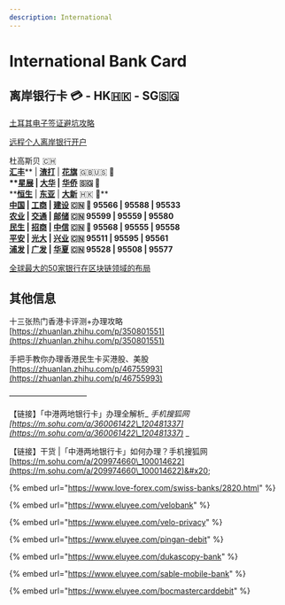 ```yaml
---
description: International
---
```


# International Bank Card

## 离岸银行卡  💳 - HK🇭🇰 - SG🇸🇬

[土耳其电子签证避坑攻略](https://zhuanlan.zhihu.com/p/145685753)

[远程个人离岸银行开户](https://wangwanglaifu.com/individual-remote-offshore-bank-account-opening/)

杜高斯贝 🇨🇭\
[**汇丰**](https://www.hsbc.com.cn)** | **[**渣打**](https://www.sc.com/cn/)** | **[**花旗**](https://www.citi.com)** 🇬🇧🇺🇸 🚩**\
****[**星展**](https://www.dbs.com.sg)** | **[**大华**](https://www.uob.com.sg/chi/)** | **[**华侨**](https://www.ocbc.com)** 🇸🇬 🚩**\
****[**恒生**](https://www.hangseng.com.cn)** | **[**东亚**](https://www.hkbea.com.cn/PersonalBusiness/)** | **[**大新**](https://www.dahsing.com)** 🇭🇰 🚩**\
****[**中国**](https://www.boc.cn)** | **[**工商**](http://www.icbc.com.cn/icbc/)** | **[**建设**](http://www.ccb.com/cn)** 🇨🇳 🚩 95566 | 95588 | 95533**\
****[**农业**](http://www.abchina.com/cn/)** | **[**交通**](http://www.bankcomm.com)** | **[**邮储**](https://www.psbc.com/cn)** 🇨🇳      95599 | 95559 | 95580**\
****[**民生**](https://www.cmbc.com.cn)** | **[**招商**](https://www.cmbchina.com)** | **[**中信**](http://www.citicbank.com)** 🇨🇳 🚩 95568 | 95555 | 95558**\
****[**平安**](https://bank.pingan.com)** | **[**光大**](https://www.cebbank.com)** | **[**兴业**](https://www.cib.com.cn)** 🇨🇳      95511 | 95595 | 95561**\
****[**浦发**](https://www.spdb.com.cn)** | **[**广发**](http://www.cgbchina.com.cn)** | **[**华夏**](https://www.hxb.com.cn)** 🇨🇳      95528 | 95508 | 95577**

[全球最大的50家银行在区块链领域的布局](https://cloud.tencent.com/developer/article/1356837)

## 其他信息

十三张热门香港卡评测+办理攻略\
[https://zhuanlan.zhihu.com/p/350801551](https://zhuanlan.zhihu.com/p/350801551)

手把手教你办理香港民生卡买港股、美股\
[https://zhuanlan.zhihu.com/p/46755993](https://zhuanlan.zhihu.com/p/46755993)

——————————

【链接】「中港两地银行卡」办理全解析_ _手机搜狐网 [https://m.sohu.com/a/360061422\_120481337](https://m.sohu.com/a/360061422\_120481337)_ _

【链接】干货  |「中港两地银行卡」如何办理？手机搜狐网 [https://m.sohu.com/a/209974660\_100014622](https://m.sohu.com/a/209974660\_100014622)&#x20;

{% embed url="https://www.love-forex.com/swiss-banks/2820.html" %}

{% embed url="https://www.eluyee.com/velobank" %}

{% embed url="https://www.eluyee.com/velo-privacy" %}

{% embed url="https://www.eluyee.com/pingan-debit" %}

{% embed url="https://www.eluyee.com/dukascopy-bank" %}

{% embed url="https://www.eluyee.com/sable-mobile-bank" %}

{% embed url="https://www.eluyee.com/bocmastercarddebit" %}
